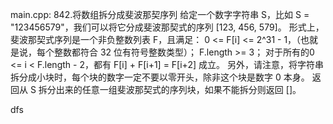 main.cpp:
842.将数组拆分成斐波那契序列
给定一个数字字符串 S，比如 S = "123456579"，我们可以将它分成斐波那契式的序列 [123, 456, 579]。
形式上，斐波那契式序列是一个非负整数列表 F，且满足：
0 <= F[i] <= 2^31 - 1，（也就是说，每个整数都符合 32 位有符号整数类型）；
F.length >= 3；
对于所有的0 <= i < F.length - 2，都有 F[i] + F[i+1] = F[i+2] 成立。
另外，请注意，将字符串拆分成小块时，每个块的数字一定不要以零开头，除非这个块是数字 0 本身。
返回从 S 拆分出来的任意一组斐波那契式的序列块，如果不能拆分则返回 []。

dfs
